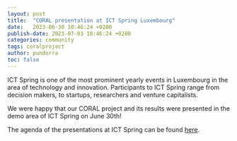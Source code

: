```yaml
---
layout: post
title:  "CORAL presentation at ICT Spring Luxembourg"
date:   2023-06-30 10:46:24 +0200
publish-date: 2023-07-03 10:46:24 +0200
categories: community
tags: coralproject
author: pundorra
toc: false
---
```


ICT Spring is one of the most prominent yearly events in Luxembourg in the area of technology and innovation. Participants to ICT Spring range from decision makers, to startups, researchers and venture capitalists. 

We were happy that our CORAL project and its results were presented in the demo area of ICT Spring on June 30th!

The agenda of the presentations at ICT Spring can be found [here](https://www.ictspring.com/programme/side-events/luxembourg-house-of-cybersecurity-demo-area-programme/).
